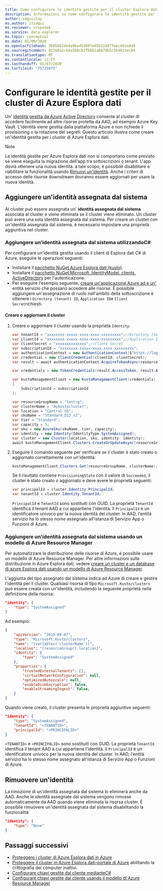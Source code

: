 ```yaml
---
title: Come configurare le identità gestite per il cluster Esplora dati di Azure
description: Informazioni su come configurare le identità gestite per il cluster Esplora dati di Azure.
author: saguiitay
ms.author: itsagui
ms.reviewer: orspodek
ms.service: data-explorer
ms.topic: conceptual
ms.date: 01/06/2020
ms.openlocfilehash: 3b0bb62de4a96a45d607e05b32a87feec692e4d4
ms.sourcegitcommit: 02160a2c64a5b8cb2fb661a087db5c2b4815ec04
ms.translationtype: MT
ms.contentlocale: it-IT
ms.lasthandoff: 01/07/2020
ms.locfileid: "75725975"
---
```

# <a name="configure-managed-identities-for-your-azure-data-explorer-cluster"></a>Configurare le identità gestite per il cluster di Azure Esplora dati

Un' [identità gestita da Azure Active Directory](/azure/active-directory/managed-identities-azure-resources/overview) consente al cluster di accedere facilmente ad altre risorse protette da AAD, ad esempio Azure Key Vault. L'identità viene gestita dalla piattaforma Azure e non richiede il provisioning o la rotazione dei segreti. Questo articolo illustra come creare un'identità gestita per i cluster di Azure Esplora dati. 

> [!Note]
> Le identità gestite per Azure Esplora dati non si comportano come previsto se viene eseguita la migrazione dell'app tra sottoscrizioni o tenant. L'app dovrà ottenere una nuova identità. a tale scopo, è possibile disabilitare e riabilitare la funzionalità usando [Rimuovi un'identità](#remove-an-identity). Anche i criteri di accesso delle risorse downstream dovranno essere aggiornati per usare la nuova identità.

## <a name="add-a-system-assigned-identity"></a>Aggiungere un'identità assegnata dal sistema

Al cluster può essere assegnata un' **identità assegnata dal sistema** associata al cluster e viene eliminata se il cluster viene eliminato. Un cluster può avere una sola identità assegnata dal sistema. Per creare un cluster con un'identità assegnata dal sistema, è necessario impostare una proprietà aggiuntiva nel cluster.

### <a name="add-a-system-assigned-identity-using-c"></a>Aggiungere un'identità assegnata dal sistema utilizzandoC#

Per configurare un'identità gestita usando il client di Esplora dati C# di Azure, eseguire le operazioni seguenti:

* Installare il [pacchetto NuGet Azure Esplora dati (kusto)](https://www.nuget.org/packages/Microsoft.Azure.Management.Kusto/).
* Installare il [pacchetto NuGet Microsoft. IdentityModel. clients. ActiveDirectory](https://www.nuget.org/packages/Microsoft.IdentityModel.Clients.ActiveDirectory/) per l'autenticazione.
* Per eseguire l'esempio seguente, [creare un'applicazione Azure ad e un'](/azure/active-directory/develop/howto-create-service-principal-portal) entità servizio che possano accedere alle risorse. È possibile aggiungere un'assegnazione di ruolo nell'ambito della sottoscrizione e ottenere i `Directory (tenant) ID`, `Application ID`e `Client Secret`richiesti.

#### <a name="create-or-update-your-cluster"></a>Creare o aggiornare il cluster

1. Creare o aggiornare il cluster usando la proprietà `Identity`:

    ```csharp
    var tenantId = "xxxxxxxx-xxxxx-xxxx-xxxx-xxxxxxxxx";//Directory (tenant) ID
    var clientId = "xxxxxxxx-xxxxx-xxxx-xxxx-xxxxxxxxx";//Application ID
    var clientSecret = "xxxxxxxxxxxxxx";//Client Secret
    var subscriptionId = "xxxxxxxx-xxxxx-xxxx-xxxx-xxxxxxxxx";
    var authenticationContext = new AuthenticationContext($"https://login.windows.net/{tenantId}");
    var credential = new ClientCredential(clientId, clientSecret);
    var result = await authenticationContext.AcquireTokenAsync(resource: "https://management.core.windows.net/", clientCredential: credential);
    
    var credentials = new TokenCredentials(result.AccessToken, result.AccessTokenType);
    
    var kustoManagementClient = new KustoManagementClient(credentials)
    {
        SubscriptionId = subscriptionId
    };
    
    var resourceGroupName = "testrg";
    var clusterName = "mykustocluster";
    var location = "Central US";
    var skuName = "Standard_D13_v2";
    var tier = "Standard";
    var capacity = 5;
    var sku = new AzureSku(skuName, tier, capacity);
    var identity = new Identity(IdentityType.SystemAssigned);
    var cluster = new Cluster(location, sku, identity: identity);
    await kustoManagementClient.Clusters.CreateOrUpdateAsync(resourceGroupName, clusterName, cluster);
    ```
    
2. Eseguire il comando seguente per verificare se il cluster è stato creato o aggiornato correttamente con un'identità:

    ```csharp
    kustoManagementClient.Clusters.Get(resourceGroupName, clusterName);
    ```

    Se il risultato contiene `ProvisioningState` con il valore di `Succeeded`, il cluster è stato creato o aggiornato e deve avere le proprietà seguenti:
   
    ```csharp
    var principalId = cluster.Identity.PrincipalId;
    var tenantId = cluster.Identity.TenantId;
    ```

    `PrincipalId` e `TenantId` sono sostituiti con GUID. La proprietà `TenantId` identifica il tenant AAD a cui appartiene l'identità. Il `PrincipalId` è un identificatore univoco per la nuova identità del cluster. In AAD, l'entità servizio ha lo stesso nome assegnato all'istanza di Servizio App o Funzioni di Azure.

### <a name="add-a-system-assigned-identity-using-an-azure-resource-manager-template"></a>Aggiungere un'identità assegnata dal sistema usando un modello di Azure Resource Manager

Per automatizzare la distribuzione delle risorse di Azure, è possibile usare un modello di Azure Resource Manager. Per altre informazioni sulla distribuzione in Azure Esplora dati, vedere [creare un cluster e un database di azure Esplora dati usando un modello di Azure Resource Manager](create-cluster-database-resource-manager.md).

L'aggiunta del tipo assegnato dal sistema indica ad Azure di creare e gestire l'identità per il cluster. Qualsiasi risorsa di tipo `Microsoft.Kusto/clusters` può essere creata con un'identità, includendo la seguente proprietà nella definizione della risorsa: 

```json
"identity": {
    "type": "SystemAssigned"
}    
```

Ad esempio:

```json
{
    "apiVersion": "2019-09-07",
    "type": "Microsoft.Kusto/clusters",
    "name": "[variables('clusterName')]",
    "location": "[resourceGroup().location]",
    "identity": {
        "type": "SystemAssigned"
    },
    "properties": {
        "trustedExternalTenants": [],
        "virtualNetworkConfiguration": null,
        "optimizedAutoscale": null,
        "enableDiskEncryption": false,
        "enableStreamingIngest": false,
    }
}
```

Quando viene creato, il cluster presenta le proprietà aggiuntive seguenti:

```json
"identity": {
    "type": "SystemAssigned",
    "tenantId": "<TENANTID>",
    "principalId": "<PRINCIPALID>"
}
```

`<TENANTID>` e `<PRINCIPALID>` sono sostituiti con GUID. La proprietà `TenantId` identifica il tenant AAD a cui appartiene l'identità. Il `PrincipalId` è un identificatore univoco per la nuova identità del cluster. In AAD, l'entità servizio ha lo stesso nome assegnato all'istanza di Servizio App o Funzioni di Azure.

## <a name="remove-an-identity"></a>Rimuovere un'identità

La rimozione di un'identità assegnata dal sistema lo eliminerà anche da AAD. Anche le identità assegnate dal sistema vengono rimosse automaticamente da AAD quando viene eliminata la risorsa cluster. È possibile rimuovere un'identità assegnata dal sistema disabilitando la funzionalità:

```json
"identity": {
    "type": "None"
}
```

## <a name="next-steps"></a>Passaggi successivi

* [Proteggere i cluster di Azure Esplora dati in Azure](security.md)
* [Proteggere il cluster in Azure Esplora dati-portale di Azure](manage-cluster-security.md) abilitando la crittografia dei computer inattivi.
 * [Configurare chiavi gestite dal cliente medianteC#](customer-managed-keys-csharp.md)
 * [Configurare chiavi gestite dal cliente usando il modello di Azure Resource Manager](customer-managed-keys-resource-manager.md)
